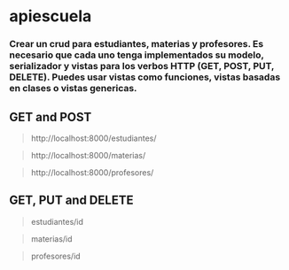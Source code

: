 # apiescuela
### Crear un crud para estudiantes, materias y profesores. Es necesario que cada uno tenga implementados su modelo, serializador y vistas para los verbos HTTP (GET, POST, PUT, DELETE). Puedes usar vistas como funciones, vistas basadas en clases o vistas genericas.

## GET and POST
> http://localhost:8000/estudiantes/

> http://localhost:8000/materias/

> http://localhost:8000/profesores/

## GET, PUT and DELETE


> estudiantes/id

> materias/id

> profesores/id
